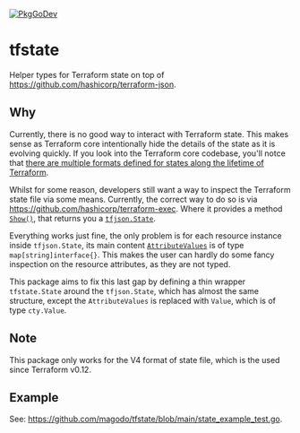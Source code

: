 [![PkgGoDev](https://pkg.go.dev/badge/github.com/magodo/tfstate)](https://pkg.go.dev/github.com/magodo/tfstate)

# tfstate

Helper types for Terraform state on top of https://github.com/hashicorp/terraform-json.

## Why

Currently, there is no good way to interact with Terraform state. This makes sense as Terraform core intentionally hide the details of the state as it is evolving quickly. If you look into the Terraform core codebase, you'll notce that [there are multiple formats defined for states along the lifetime of Terraform](https://github.com/hashicorp/terraform/tree/d3e7c5e8a9162617f9cc12ccd005347978825d02/internal/states/statefile).

Whilst for some reason, developers still want a way to inspect the Terraform state file via some means. Currently, the correct way to do so is via https://github.com/hashicorp/terraform-exec. Where it provides a method [`Show()`](https://pkg.go.dev/github.com/hashicorp/terraform-exec@v0.16.0/tfexec#Terraform.Show), that returns you a [`tfjson.State`](https://pkg.go.dev/github.com/hashicorp/terraform-json#State).

Everything works just fine, the only problem is for each resource instance inside `tfjson.State`, its main content [`AttributeValues`](https://pkg.go.dev/github.com/hashicorp/terraform-json#StateResource) is of type `map[string]interface{}`. This makes the user can hardly do some fancy inspection on the resource attributes, as they are not typed.

This package aims to fix this last gap by defining a thin wrapper `tfstate.State` around the `tfjson.State`, which has almost the same structure, except the `AttributeValues` is replaced with `Value`, which is of type `cty.Value`.

## Note

This package only works for the V4 format of state file, which is the used since Terraform v0.12.

## Example

See: https://github.com/magodo/tfstate/blob/main/state_example_test.go.